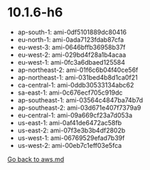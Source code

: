 
 # 10.1.6-h6
- ap-south-1: ami-0df5101889dc80416
- eu-north-1: ami-0ada7123fdab87cfa
- eu-west-3: ami-0646bffb36958b37f
- eu-west-2: ami-029bd4f28a1b4acaa
- eu-west-1: ami-0fc3a6dbaed125584
- ap-northeast-2: ami-01f6c6b04f40ce56f
- ap-northeast-1: ami-031bed4b8d1ca0f21
- ca-central-1: ami-0ddb30533134abc62
- sa-east-1: ami-0c676ecf705c919dc
- ap-southeast-1: ami-03564c4847ba74b7d
- ap-southeast-2: ami-03d671e407f7379a9
- eu-central-1: ami-09a669cf23a7d053a
- us-east-1: ami-0af41de6472ac58fb
- us-east-2: ami-07f3e3b3b4df2802b
- us-west-1: ami-06769529efad7b39f
- us-west-2: ami-00eb7c1eff03e5fca

[Go back to aws.md](../../aws.md) 
